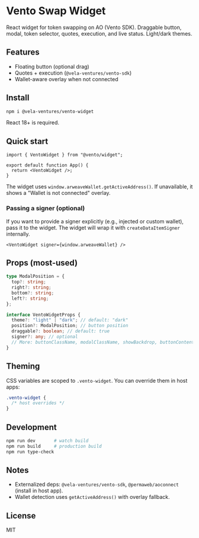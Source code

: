 # Vento Swap Widget

React widget for token swapping on AO (Vento SDK). Draggable button, modal, token selector, quotes, execution, and live status. Light/dark themes.

## Features

- Floating button (optional drag)
- Quotes + execution (`@vela-ventures/vento-sdk`)
- Wallet-aware overlay when not connected

## Install

```bash
npm i @vela-ventures/vento-widget
```

React 18+ is required.

## Quick start

```tsx
import { VentoWidget } from "@vento/widget";

export default function App() {
  return <VentoWidget />;
}
```

The widget uses `window.arweaveWallet.getActiveAddress()`. If unavailable, it shows a "Wallet is not connected" overlay.

### Passing a signer (optional)

If you want to provide a signer explicitly (e.g., injected or custom wallet), pass it to the widget. The widget will wrap it with `createDataItemSigner` internally.

```tsx
<VentoWidget signer={window.arweaveWallet} />
```

## Props (most-used)

```ts
type ModalPosition = {
  top?: string;
  right?: string;
  bottom?: string;
  left?: string;
};

interface VentoWidgetProps {
  theme?: "light" | "dark"; // default: "dark"
  position?: ModalPosition; // button position
  draggable?: boolean; // default: true
  signer?: any; // optional
  // More: buttonClassName, modalClassName, showBackdrop, buttonContent, onButtonClick, onModalClose
}
```

## Theming

CSS variables are scoped to `.vento-widget`. You can override them in host apps:

```css
.vento-widget {
  /* host overrides */
}
```

## Development

```bash
npm run dev       # watch build
npm run build     # production build
npm run type-check
```

## Notes

- Externalized deps: `@vela-ventures/vento-sdk`, `@permaweb/aoconnect` (install in host app).
- Wallet detection uses `getActiveAddress()` with overlay fallback.

## License

MIT
